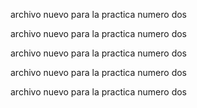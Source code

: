 archivo nuevo para la practica numero dos

archivo nuevo para la practica numero dos

archivo nuevo para la practica numero dos

archivo nuevo para la practica numero dos

archivo nuevo para la practica numero dos
